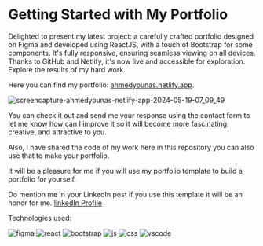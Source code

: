 # Getting Started with My Portfolio

Delighted to present my latest project: a carefully crafted portfolio designed on Figma and developed using ReactJS, with a touch of Bootstrap for some components. It's fully responsive, ensuring seamless viewing on all devices. Thanks to GitHub and Netlify, it's now live and accessible for exploration. Explore the results of my hard work.

Here you can find my portfolio: [ahmedyounas.netlify.app](https://ahmedyounas.netlify.app).

![screencapture-ahmedyounas-netlify-app-2024-05-19-07_09_49](https://github.com/4hmed7ounas/Portfolio-netlify/assets/142696963/acbd2e42-af24-4381-85e3-e147c3a7e4df)


You can check it out and send me your response using the contact form to let me know how can I improve it so it will become more fascinating, creative, and attractive to you.

Also, I have shared the code of my work here in this repository you can also use that to make your portfolio.

It will be a pleasure for me if you will use my portfolio template to build a portfolio for yourself.

Do mention me in your LinkedIn post if you use this template it will be an honor for me. [linkedIn Profile](https://www.linkedin.com/in/ahmed-younas-360b481a5)

Technologies used:

![figma](https://github.com/4hmed7ounas/Portfolio-netlify/assets/142696963/cedd517f-e188-405a-9716-c9410f4012b5)
![react](https://github.com/4hmed7ounas/Portfolio-netlify/assets/142696963/372cd462-4d5d-4880-9612-16e7cba609d9)
![bootstrap](https://github.com/4hmed7ounas/Portfolio-netlify/assets/142696963/32ae2b5f-4ad0-4c0b-bd9d-54b4f989b9c1)
![js](https://github.com/4hmed7ounas/Portfolio-netlify/assets/142696963/71d1403b-11a1-4cf8-a07c-2801161e6c15)
![css](https://github.com/4hmed7ounas/Portfolio-netlify/assets/142696963/83ff9eee-2c0f-4779-9c00-7783574ea7c4)
![vscode](https://github.com/4hmed7ounas/Portfolio-netlify/assets/142696963/842540d3-1316-4a47-8289-7c7199a568eb)
